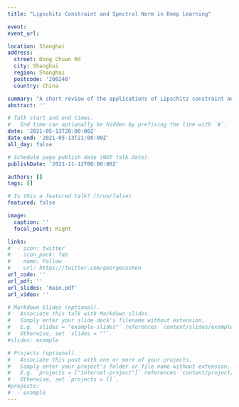 ```yaml
---
title: "Lipschitz Constraint and Spectral Norm in Deep Learning"

event: 
event_url: 

location: Shanghai
address:
  street: Dong Chuan Rd
  city: Shanghai
  region: Shanghai
  postcode: '200240'
  country: China

summary: "A short review of the applications of Lipschitz constraint and spectral Norm in Deep Learning."
abstract: ''

# Talk start and end times.
#   End time can optionally be hidden by prefixing the line with `#`.
date: '2021-05-13T20:00:00Z'
date_end: '2021-05-13T21:00:00Z'
all_day: false

# Schedule page publish date (NOT talk date).
publishDate: '2021-11-12T00:00:00Z'

authors: []
tags: []

# Is this a featured talk? (true/false)
featured: false

image:
  caption: ''
  focal_point: Right

links:
#  - icon: twitter
#    icon_pack: fab
#    name: Follow
#    url: https://twitter.com/georgecushen
url_code: ''
url_pdf: ''
url_slides: 'main.pdf'
url_video: ''

# Markdown Slides (optional).
#   Associate this talk with Markdown slides.
#   Simply enter your slide deck's filename without extension.
#   E.g. `slides = "example-slides"` references `content/slides/example-slides.md`.
#   Otherwise, set `slides = ""`.
#slides: example

# Projects (optional).
#   Associate this post with one or more of your projects.
#   Simply enter your project's folder or file name without extension.
#   E.g. `projects = ["internal-project"]` references `content/project/deep-learning/index.md`.
#   Otherwise, set `projects = []`.
#projects:
#  - example
---
```

